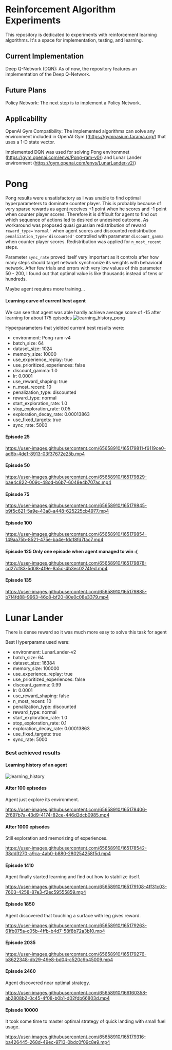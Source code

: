 # Reinforcement Algorithm Experiments

This repository is dedicated to experiments with reinforcement learning algorithms. It's a space for implementation, testing, and learning.

## Current Implementation
Deep Q-Network (DQN): As of now, the repository features an implementation of the Deep Q-Network.

## Future Plans
Policy Network: The next step is to implement a Policy Network.

## Applicability
OpenAI Gym Compatibility: The implemented algorithms can solve any environment included in OpenAI Gym ((https://gymnasium.farama.org/) that uses a 1-D state vector.


Implemented DQN was used for solving Pong environmnet (https://gym.openai.com/envs/Pong-ram-v0/) and 
Lunar Lander environment (https://gym.openai.com/envs/LunarLander-v2/)


# Pong

Pong results were unsatisfactory as I was unable to find optimal hyperparameters to dominate counter player.
This is probably because of very sparse rewards as agent receives +1 point when he scores and -1 point when counter player scores. Therefore it is difficult for agent to find out which sequence of actions led to desired or undesired outcome. 
As workaround was proposed quasi gaussian redistribution of reward `reward_type='normal'` when agent scores and discounted redistribution `penalization_type='discounted'` controlled with parameter `discount_gamma` when counter player scores. Redistribution was applied for `n_most_recent` steps. 

Parameter `sync_rate` proved itself very important as it controls after how many steps should target network synchronize its weights with behavioral network. After few trials and errors with very low values of this parameter 50 - 200, I found out that optimal value is like thousands instead of tens or hundreds. 

Maybe agent requires more training...

#### Learning curve of current best agent

We can see that agent was able hardly achieve average score of -15 after learning for about 175 episodes
![learning_history_pong](https://user-images.githubusercontent.com/65658910/165339072-45c11fca-7aea-425e-860d-28acd2775bbc.png)


Hyperparameters that yielded current best results were:

- environment: Pong-ram-v4
- batch_size: 64
- dataset_size: 1024
- memory_size: 10000
- use_experience_replay: true
- use_prioritized_experiences: false
- discount_gamma: 1.0
- lr: 0.0001
- use_reward_shaping: true
- n_most_recent: 10
- penalization_type: discounted
- reward_type: normal
- start_exploration_rate: 1.0
- stop_exploration_rate: 0.05
- exploration_decay_rate: 0.00013863
- use_fixed_targets: true
- sync_rate: 5000



#### Episode 25

https://user-images.githubusercontent.com/65658910/165179811-f6119ce0-ad6b-4de1-8913-03f37672e25b.mp4

#### Episode 50

https://user-images.githubusercontent.com/65658910/165179829-bae4c822-009c-48cd-b6b7-6048e4b707ac.mp4

#### Episode 75

https://user-images.githubusercontent.com/65658910/165179845-b9f5c621-5a9e-43a8-a448-625225cb4977.mp4


#### Episode 100

https://user-images.githubusercontent.com/65658910/165179854-149aa75b-8521-475e-ba4e-fdc18fd7fac7.mp4


#### Episode 125 Only one episode when agent managed to win :(

https://user-images.githubusercontent.com/65658910/165179878-cd27cf83-5d08-4f9e-8a5c-4b3ec0274fed.mp4


#### Episode 135

https://user-images.githubusercontent.com/65658910/165179885-b7f4fd88-9963-46c8-bf20-80e0c08e3379.mp4


# Lunar Lander


There is dense reward so it was much more easy to solve this task for agent

Best Hyperparams used were:

- environment: LunarLander-v2
- batch_size: 64
- dataset_size: 16384
- memory_size: 100000
- use_experience_replay: true
- use_prioritized_experiences: false
- discount_gamma: 0.99
- lr: 0.0001
- use_reward_shaping: false
- n_most_recent: 10
- penalization_type: discounted
- reward_type: normal
- start_exploration_rate: 1.0
- stop_exploration_rate: 0.1
- exploration_decay_rate: 0.00013863
- use_fixed_targets: true
- sync_rate: 5000



### Best achieved results

#### Learning history of an agent 

![learning_history](https://user-images.githubusercontent.com/65658910/165336279-f2c9b4cd-d06b-46f8-93bc-7de27784180f.png)


#### After 100 episodes 
Agent just explore its environment.

https://user-images.githubusercontent.com/65658910/165178406-2f697b7a-43d9-4174-82ce-446d2dcb0985.mp4

#### After 1000 episodes 
Still exploration and memorizing of experiences.

https://user-images.githubusercontent.com/65658910/165178542-38dd3270-a9ca-4ab0-b880-280254258f5d.mp4

#### Episode 1410 
Agent finally started learning and find out how to stabilize itself.

https://user-images.githubusercontent.com/65658910/165179108-4ff31c03-7603-4258-87e3-f2ec59555859.mp4


#### Episode 1850 
Agent discovered that touching a surface with leg gives reward.

https://user-images.githubusercontent.com/65658910/165179263-61fb075a-c05b-4ffb-b4d7-58f8b72a3b10.mp4


#### Episode 2035

https://user-images.githubusercontent.com/65658910/165179276-b8622348-db29-49e8-bd04-c520c9b45009.mp4

#### Episode 2460
Agent discovered near optimal strategy.


https://user-images.githubusercontent.com/65658910/166160358-ab2808b2-0c45-4f08-b0b1-d02fdb66803d.mp4



#### Episode 10000
It took some time to master optimal strategy of quick landing with small fuel usage.

https://user-images.githubusercontent.com/65658910/165179316-ba426445-268d-49ec-9713-0bdc0f09c8e9.mp4


